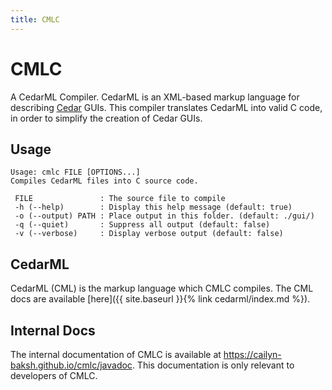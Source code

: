 ```yaml
---
title: CMLC
---
```

# CMLC
A CedarML Compiler. CedarML is an XML-based markup language for describing
[Cedar](https://cailyn-baksh.github.io/cedar/) GUIs. This compiler translates
CedarML into valid C code, in order to simplify the creation of Cedar GUIs.

## Usage
```
Usage: cmlc FILE [OPTIONS...]
Compiles CedarML files into C source code.

 FILE               : The source file to compile
 -h (--help)        : Display this help message (default: true)
 -o (--output) PATH : Place output in this folder. (default: ./gui/)
 -q (--quiet)       : Suppress all output (default: false)
 -v (--verbose)     : Display verbose output (default: false)
```

## CedarML
CedarML (CML) is the markup language which CMLC compiles. The CML docs are
available [here]({{ site.baseurl }}{% link cedarml/index.md %}).

## Internal Docs
The internal documentation of CMLC is available at
<https://cailyn-baksh.github.io/cmlc/javadoc>. This documentation is only
relevant to developers of CMLC.
